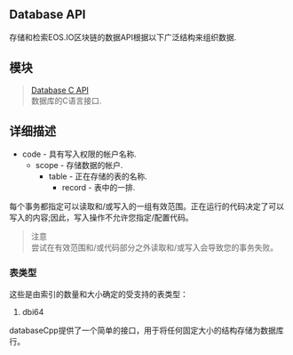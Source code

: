 Database API
----

存储和检索EOS.IO区块链的数据API根据以下广泛结构来组织数据.

模块
---

> [Database C API]()    
 数据库的C语言接口.

详细描述
---

- code - 具有写入权限的帐户名称.
    - scope - 存储数据的帐户.
        - table - 正在存储的表的名称.
            - record - 表中的一排.

每个事务都指定可以读取和/或写入的一组有效范围。正在运行的代码决定了可以写入的内容;因此，写入操作不允许您指定/配置代码。

> 注意   
尝试在有效范围和/或代码部分之外读取和/或写入会导致您的事务失败。

### 表类型

这些是由索引的数量和大小确定的受支持的表类型：
1. dbi64

databaseCpp提供了一个简单的接口，用于将任何固定大小的结构存储为数据库行。
